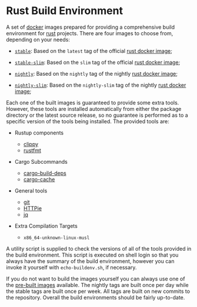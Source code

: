 # Rust Build Environment

A set of [docker][00] images prepared for providing a comprehensive build
environment for [rust][01] projects. There are four images to choose from,
depending on your needs:

- [`stable`][D0]: Based on the `latest` tag of the official [rust docker
  image][H0];

- [`stable-slim`][D1]: Based on the `slim` tag of the official [rust docker
  image][H0];

- [`nightly`][D2]: Based on the `nightly` tag of the nightly [rust docker
  image][H1];

- [`nightly-slim`][D3]: Based on the `nightly-slim` tag of the nightly [rust
  docker image][H1];

Each one of the built images is guaranteed to provide some extra tools. However,
these tools are installed automatically from either the package directory or the
latest source release, so no guarantee is performed as to a specific version of
the tools being installed. The provided tools are:

- Rustup components
  - [clippy](https://github.com/rust-lang/rust-clippy)
  - [rustfmt](https://github.com/rust-lang/rustfmt)

- Cargo Subcommands
  - [cargo-build-deps](https://github.com/romac/cargo-build-deps)
  - [cargo-cache](https://crates.io/crates/cargo-cache)

- General tools
  - [git](https://git-scm.com/)
  - [HTTPie](https://httpie.org/)
  - [jq](https://stedolan.github.io/jq/)

- Extra Compilation Targets
  - `x86_64-unknown-linux-musl`

A utility script is supplied to check the versions of all of the tools provided
in the build environment. This script is executed on shell login so that you
always have the summary of the build environment, however you can invoke it
yourself with `echo-buildenv.sh`, if necessary.

If you do not want to build the images yourself you can always use one of the
[pre-built images][H2] available. The nightly tags are built once per day while
the stable tags are built once per week. All tags are built on new commits to
the repository. Overall the build environments should be fairly up-to-date.

[D0]: Dockerfile.stable
[D1]: Dockerfile.stable-slim
[D2]: Dockerfile.nightly
[D3]: Dockerfile.nightly-slim
[H0]: https://hub.docker.com/_/rust
[H1]: https://hub.docker.com/r/rustlang/rust
[H2]: https://hub.docker.com/r/rpsrosario/rust-buildenv
[00]: https://www.docker.com/
[01]: https://www.rust-lang.org/
